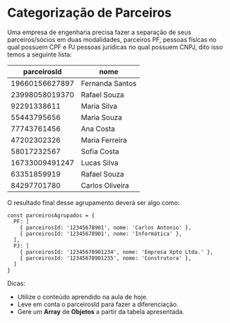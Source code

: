 # Categorização de Parceiros 

Uma empresa de engenharia precisa fazer a separação de seus parceiros/sócios em duas modalidades, parceiros PF, pessoas físicas no qual possuem CPF e PJ pessoas jurídicas no qual possuem CNPJ, dito isso temos a seguinte lista:

| parceirosId      | nome            |
|------------------|-----------------|
| 19660156627897   | Fernanda Santos |
| 23998058019370   | Rafael Souza    |
| 92291338611      | Maria Silva     |
| 55443795656      | Maria Souza     |
| 77743761456      | Ana Costa       |
| 47202302326      | Maria Ferreira  |
| 58017232567      | Sofia Costa     |
| 16733009491247   | Lucas Silva     |
| 63351859919      | Rafael Souza    |
| 84297701780      | Carlos Oliveira |


O resultado final desse agrupamento deverá ser algo como:

    const parceirosAgrupados = {
      PF: [
        { parceirosId: '12345678901', nome: 'Carlos Antonio' },
        { parceirosId: '12345678901', nome: 'Informática' },
      ],
      PJ: [
        { parceirosId: '12345678901234', nome: 'Empresa Xpto Ltda.' },
        { parceirosId: '12345678901235', nome: 'Construtora' },
      ]
    }

Dicas: 
- Utilize o conteúdo aprendido na aula de hoje.
- Leve em conta o parceirosId para fazer a diferenciação.
- Gere um **Array** de **Objetos** a partir da tabela apresentada.